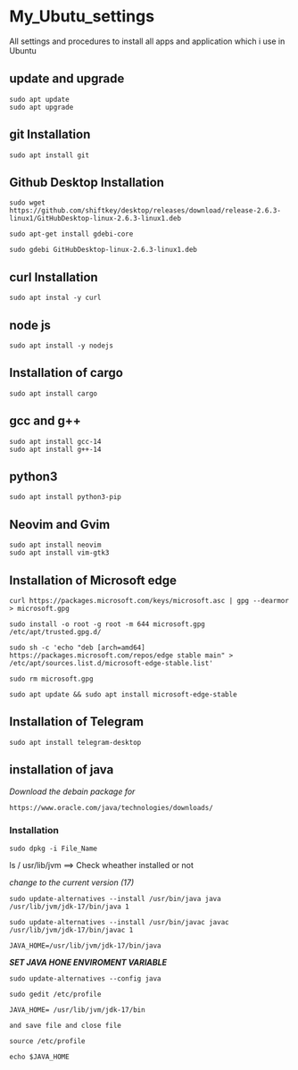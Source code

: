 # My_Ubutu_settings
All settings and procedures to install all apps and application which i use in Ubuntu

## update and upgrade
```
sudo apt update
sudo apt upgrade
```

## git Installation
```
sudo apt install git
```

## Github Desktop Installation
```
sudo wget https://github.com/shiftkey/desktop/releases/download/release-2.6.3-linux1/GitHubDesktop-linux-2.6.3-linux1.deb

sudo apt-get install gdebi-core 

sudo gdebi GitHubDesktop-linux-2.6.3-linux1.deb

```

## curl Installation
```
sudo apt instal -y curl
```

## node js 
```
sudo apt install -y nodejs
```

## Installation of cargo
```
sudo apt install cargo
```

## gcc and g++
```
sudo apt install gcc-14
sudo apt install g++-14
```

## python3
```
sudo apt install python3-pip
```

## Neovim and Gvim

```
sudo apt install neovim
sudo apt install vim-gtk3
```

## Installation of Microsoft edge
```
curl https://packages.microsoft.com/keys/microsoft.asc | gpg --dearmor > microsoft.gpg

sudo install -o root -g root -m 644 microsoft.gpg /etc/apt/trusted.gpg.d/

sudo sh -c 'echo "deb [arch=amd64] https://packages.microsoft.com/repos/edge stable main" > /etc/apt/sources.list.d/microsoft-edge-stable.list'

sudo rm microsoft.gpg

sudo apt update && sudo apt install microsoft-edge-stable
```

## Installation of Telegram
```
sudo apt install telegram-desktop
```

## installation of java
*Download the debain package for* 
```
https://www.oracle.com/java/technologies/downloads/
```
### Installation
```
sudo dpkg -i File_Name
```

ls / usr/lib/jvm ==> Check wheather installed or not

*change to the current version (17)*
```
sudo update-alternatives --install /usr/bin/java java /usr/lib/jvm/jdk-17/bin/java 1

sudo update-alternatives --install /usr/bin/javac javac /usr/lib/jvm/jdk-17/bin/javac 1

JAVA_HOME=/usr/lib/jvm/jdk-17/bin/java
```

***SET JAVA HONE ENVIROMENT VARIABLE*** 
```
sudo update-alternatives --config java

sudo gedit /etc/profile

JAVA_HOME= /usr/lib/jvm/jdk-17/bin

and save file and close file

source /etc/profile

echo $JAVA_HOME

```
